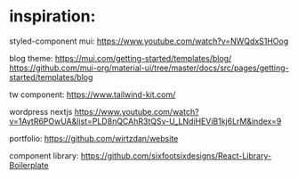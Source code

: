 # inspiration:

styled-component mui:
https://www.youtube.com/watch?v=NWQdxS1HOog

blog theme:
https://mui.com/getting-started/templates/blog/
https://github.com/mui-org/material-ui/tree/master/docs/src/pages/getting-started/templates/blog

tw component:
https://www.tailwind-kit.com/

wordpress nextjs
https://www.youtube.com/watch?v=1AytR6POwUA&list=PLD8nQCAhR3tQSv-U_LNdiHEViB1kj6LrM&index=9

portfolio:
https://github.com/wirtzdan/website

component library:
https://github.com/sixfootsixdesigns/React-Library-Boilerplate
